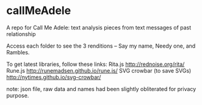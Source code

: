 # callMeAdele
A repo for Call Me Adele: text analysis pieces from text messages of past relationship

Access each folder to see the 3 renditions – Say my name, Needy one, and Rambles.

To get latest libraries, follow these links:
Rita.js http://rednoise.org/rita/
Rune.js http://runemadsen.github.io/rune.js/
SVG crowbar (to save SVGs) http://nytimes.github.io/svg-crowbar/ 

note: json file, raw data and names had been slightly obliterated for privacy purpose. 
